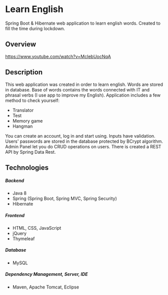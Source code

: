 # Learn English
Spring Boot &amp; Hibernate web application to learn english words. Created to fill the time during lockdown.
## Overview
https://www.youtube.com/watch?v=McIebUocNqA
## Description
This web application was created in order to learn english.  Words are stored in database. 
Base of words contains the words connected with IT and phrasal verbs (I use app to improve my English).
Application includes a few method to check yourself: 
 * Translator
 * Test
 * Memory game
 * Hangman
 
You can create an account, log in and start using.
Inputs have validation. Users' passwords are stored in the database protected by BCrypt algorithm.
Admin Panel let you do CRUD operations on users. 
There is created a REST API by Spring Data Rest. 

## Technologies
##### Backend
* Java 8 
* Spring (Spring Boot, Spring MVC, Spring Security)
* Hibernate
##### Frontend
* HTML, CSS, JavaScript
* jQuery
* Thymeleaf
##### Database
* MySQL
##### Dependency Management, Server, IDE
* Maven, Apache Tomcat, Eclipse
